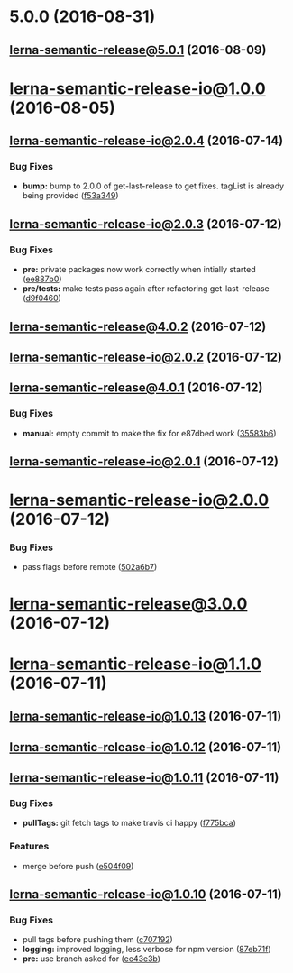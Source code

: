 <a name="5.0.0"></a>
# 5.0.0 (2016-08-31)



<a name="lerna-semantic-release@5.0.1"></a>
## lerna-semantic-release@5.0.1 (2016-08-09)



<a name="lerna-semantic-release-io@1.0.0"></a>
# lerna-semantic-release-io@1.0.0 (2016-08-05)



<a name="lerna-semantic-release-io@2.0.4"></a>
## lerna-semantic-release-io@2.0.4 (2016-07-14)


### Bug Fixes

* **bump:** bump to 2.0.0 of get-last-release to get fixes. tagList is already being provided ([f53a349](https://github.com/atlassian/lerna-semantic-release/commit/f53a349))



<a name="lerna-semantic-release-io@2.0.3"></a>
## lerna-semantic-release-io@2.0.3 (2016-07-12)


### Bug Fixes

* **pre:** private packages now work correctly when intially started ([ee887b0](https://github.com/atlassian/lerna-semantic-release/commit/ee887b0))
* **pre/tests:** make tests pass again after refactoring get-last-release ([d9f0460](https://github.com/atlassian/lerna-semantic-release/commit/d9f0460))



<a name="lerna-semantic-release@4.0.2"></a>
## lerna-semantic-release@4.0.2 (2016-07-12)



<a name="lerna-semantic-release-io@2.0.2"></a>
## lerna-semantic-release-io@2.0.2 (2016-07-12)



<a name="lerna-semantic-release@4.0.1"></a>
## lerna-semantic-release@4.0.1 (2016-07-12)


### Bug Fixes

* **manual:** empty commit to make the fix for e87dbed work ([35583b6](https://github.com/atlassian/lerna-semantic-release/commit/35583b6))



<a name="lerna-semantic-release-io@2.0.1"></a>
## lerna-semantic-release-io@2.0.1 (2016-07-12)



<a name="lerna-semantic-release-io@2.0.0"></a>
# lerna-semantic-release-io@2.0.0 (2016-07-12)


### Bug Fixes

* pass flags before remote ([502a6b7](https://github.com/atlassian/lerna-semantic-release/commit/502a6b7))



<a name="lerna-semantic-release@3.0.0"></a>
# lerna-semantic-release@3.0.0 (2016-07-12)



<a name="lerna-semantic-release-io@1.1.0"></a>
# lerna-semantic-release-io@1.1.0 (2016-07-11)



<a name="lerna-semantic-release-io@1.0.13"></a>
## lerna-semantic-release-io@1.0.13 (2016-07-11)



<a name="lerna-semantic-release-io@1.0.12"></a>
## lerna-semantic-release-io@1.0.12 (2016-07-11)



<a name="lerna-semantic-release-io@1.0.11"></a>
## lerna-semantic-release-io@1.0.11 (2016-07-11)


### Bug Fixes

* **pullTags:** git fetch tags to make travis ci happy ([f775bca](https://github.com/atlassian/lerna-semantic-release/commit/f775bca))


### Features

* merge before push ([e504f09](https://github.com/atlassian/lerna-semantic-release/commit/e504f09))



<a name="lerna-semantic-release-io@1.0.10"></a>
## lerna-semantic-release-io@1.0.10 (2016-07-11)


### Bug Fixes

* pull tags before pushing them ([c707192](https://github.com/atlassian/lerna-semantic-release/commit/c707192))
* **logging:** improved logging, less verbose for npm version ([87eb71f](https://github.com/atlassian/lerna-semantic-release/commit/87eb71f))
* **pre:** use branch asked for ([ee43e3b](https://github.com/atlassian/lerna-semantic-release/commit/ee43e3b))



